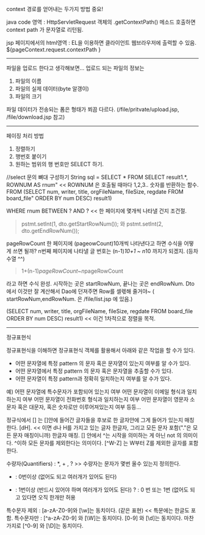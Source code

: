 context 경로를 얻어내는 두가지 방법 중요!

java code 영역 : HttpServletRequest 객체의 .getContextPath() 메소드 호출하면
	context path 가 문자열로 리턴됨.

jsp 페이지에서의 html영역 : EL을 이용하면 클라이언트 웹브라우저에 출력할 수 있음.
	${pageContext.request.contextPath }

----------------------------------------------------------------------------------

파일을 업로드 한다고 생각해보면...
업로드 되는 파일의 정보는 
1. 파일의 이름
2. 파일의 실제 데이터(byte 알갱이)
3. 파일의 크기

파일 데이터가 전송되는 폼은 형태가 쬐끔 다르다.
(/file/pritvate/upload.jsp, /file/download.jsp 참고)

---------------------------------------------------

페이징 처리 방법

1. 정렬하기
2. 행번호 붙이기
3. 원하는 범위의 행 번호만 SELECT 하기.


//select 문의 뼈대 구성하기
String sql = 
SELECT *
FROM
    SELECT result1.*, ROWNUM AS rnum" << ROWNUM 은 호출될 때마다 1,2,3.. 숫자를 반환하는 함수.
    FROM
        (SELECT num, writer, title, orgFileName, fileSize, regdate
        FROM board_file"
        ORDER BY num DESC) result1)
        
WHERE rnum BETWEEN ? AND ?    << 한 페이지에 몇개씩 나타낼 건지 조건절.
> pstmt.setInt(1, dto.getStartRowNum()); 와 pstmt.setInt(2, dto.getEndRowNum());

pageRowCount 한 페이지에 (pageowCount)10개씩 나타낸다고 하면 수식을 어떻게 쓰면 될까?
n번째 페이지에 나타낼 글 번호는 (n-1)*10+1 ~ n*10 까지가 되겠지. (등차수열 ^^) 
> 1+(n-1)*pageRowCount~n*pageRowCount 

라고 하면 수식 완성.
시작하는 곳은 startRowNum, 끝나는 곳은 endRowNum. 
Dto에서 이것만 잘 계산해서 Dao에 던져주면 Row를 셀렋해 줄거야~
( startRowNum,endRowNum. 은 /file/list.jsp 에 있음.)


(SELECT num, writer, title, orgFileName, fileSize, regdate
        FROM board_file
        ORDER BY num DESC) result1) << 이건 1차적으로 정렬을 목적.

-------------------------------------------------------------------------------------------------------------------

정규표현식

정규표현식을 이해하면 정규표현식 객체를 활용해서 아래와 같은 작업을 할 수가 있다.

- 어떤 문자열에 특정 pattern 의 문자 혹은 문자열이 있는지 여부를 알 수가 있다.
- 어떤 문자열에서 특정 pattern 의 문자 혹은 문자열을 추출할 수가 있다.
- 어떤 문자열이 특정 pattern과 정확히 일치하는지 여부를 알 수가 있다.

예)	어떤 문자열에 특수문자가 포함되어 있는지 여부
	어떤 문자열이 이메일 형식과 일치하는지 여부
	어떤 문자열이 전화번호 형식과 일치하는지 여부
	어떤 문자열이 영문자 소문자 혹은 대문자, 혹은 숫자로만 이루어져있는지 여부 
	등등...


정규식에서 [] 는 []안에 들어간 글자들을 후보로 한 글자안에 그게 들어가 있는지 매칭한다.
\[dH]. << 이면 d나 H를 가지고 있는 글자 한글자, 그리고 모든 문자 포함("."은 모든 문자 매칭이니까) 한글자 매칭.
[] 안에서 ^는 시작을 의미하는 게 아닌 not 의 의미이다. ^이하 모든 문자를 제외한다는 의미이다.
\[^W-Z] 는 W부터 Z를 제외한 글자를 포함한다.


수량자(Quantifiers) : *, + , ? >> 수량자는 문자가 몇번 올수 있는지 정의한다.
* : 0번이상 (없어도 되고 여러개가 있어도 된다)
+ : 1번이상 (반드시 있어야 하며 여러개가 있어도 된다)
? : 0 번 또는 1번 (없어도 되고 있다면 오직 한개만 허용

특수문자 제외 : \[a-zA-Z0-9]와 \[\w]는 동치이다. (같은 표현) << 특문에는 한글도 포함.
특수문자만 : \[^a-zA-Z0-9] 와 \[\W]는 동치이다.
\[0-9] 와 \[\d]는 동치이다.
마찬가지로 \[^0-9] 와 \[\D]는 동치이다.
